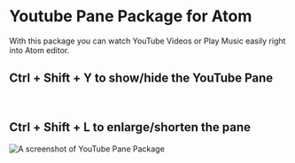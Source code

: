 # Youtube Pane Package for Atom

With this package you can watch YouTube Videos or Play Music easily right into Atom editor.

## Ctrl + Shift + Y to show/hide the YouTube Pane

<br />

## Ctrl + Shift + L to enlarge/shorten the pane

![A screenshot of YouTube Pane Package](https://raw.githubusercontent.com/alexandruionascu/youtube-pane/master/youtube_pane.png)
